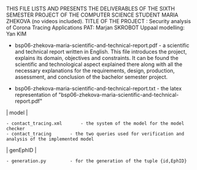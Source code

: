 THIS FILE LISTS AND PRESENTS THE DELIVERABLES OF THE SIXTH SEMESTER PROJECT OF THE COMPUTER SCIENCE STUDENT MARIA ZHEKOVA (no videos included).
TITLE OF THE PROJECT : Security analysis of Corona Tracing Applications
PAT: Marjan SKROBOT
Uppaal modelling: Yan KIM


- bsp06-zhekova-maria-scientific-and-technical-report.pdf - a scientific and technical report written in English.
	This file introduces the project, explains its domain, objectives and  constraints.
       	It can be found the scientific and technological aspect explained there along with
     	all the necessary explanations for the requirements, design, production, assessment,
	and conclusion of the bachelor semester project.
	
- bsp06-zhekova-maria-scientific-and-technical-report.txt - the latex representation of "bsp06-zhekova-maria-scientific-and-technical-report.pdf" 

| model |

	- contact_tracing.xml 		- the system of the model for the model checker
	- contact_tracing 		- the two queries used for verification and analysis of the implemented model
	    
| genEphID |  

	- generation.py			- for the generation of the tuple {id,EphID}
            
